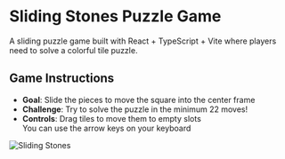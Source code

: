 # Sliding Stones Puzzle Game

A sliding puzzle game built with React + TypeScript + Vite where players need to solve a colorful tile puzzle.

## Game Instructions

- **Goal**: Slide the pieces to move the square into the center frame
- **Challenge**: Try to solve the puzzle in the minimum 22 moves!
- **Controls**: Drag tiles to move them to empty slots  
  You can use the arrow keys on your keyboard

![Sliding Stones](https://raw.githubusercontent.com/buenon/sliding-stones/master/src/assets/board.png)
